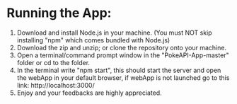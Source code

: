# Running the App:

1. Download and install Node.js in your machine. (You must NOT skip installing "npm" which comes bundled with Node.js)
2. Download the zip and unzip; or clone the repository onto your machine.
3. Open a terminal/command prompt window in the "PokeAPI-App-master" folder or cd to the folder.
4. In the terminal write "npm start", this should start the server and open the webApp in your default browser, if webApp is not launched go to this link: http://localhost:3000/
5. Enjoy and your feedbacks are highly appreciated.
